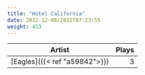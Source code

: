 ```yaml
---
title: "Hotel California"
date: 2022-12-08/2022T07:23:55
weight: 453
---
```




 Artist | Plays 
----- | -----:
[Eagles]({{< ref "a59842">}}) | 3
